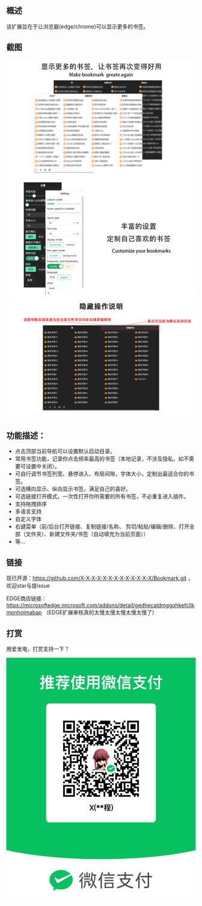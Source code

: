 ## 概述
该扩展旨在于让浏览器(edge/chrome)可以显示更多的书签。

## 截图
![](screenshot/1.png)
![](screenshot/2.png)
![](screenshot/3.png)

## 功能描述：
* 点击顶部当前导航可以设置默认启动目录。
* 常用书签功能，记录你点击频率最高的书签（本地记录，不涉及隐私，如不需要可设置中关闭）。
* 可自行调节书签列宽、悬停进入、布局间隙，字体大小，定制出最适合你的书签。
* 可选横向显示、纵向显示书签，满足自己的喜好。
* 可选链接打开模式，一次性打开你所需要的所有书签，不必重复进入插件。
* 支持拖拽排序
* 多语言支持
* 自定义字体
* 右键菜单（前/后台打开链接、复制链接/名称、 剪切/粘贴/编辑/删除、打开全部（文件夹）、新建文件夹/书签（自动填充为当前页面））
* 等...

## 链接
现已开源：https://github.com/X-X-X-X-X-X-X-X-X-X-X-X-X/Bookmark.git ，欢迎star与提issue

EDGE商店链接：https://microsoftedge.microsoft.com/addons/detail/gedhecaldmggohkefcllkmpnhojmabap
（EDGE扩展审核真的太慢太慢太慢太慢太慢了）


## 打赏

用爱发电，打赏支持一下？

![](screenshot/pay.png)